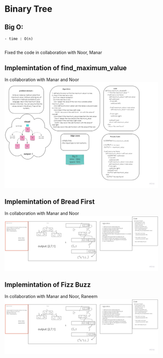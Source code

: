 # Binary Tree

## Big O:
    - time : O(n)

## 
  Fixed the code in collaboration with Noor, Manar

## Implemintation of find_maximum_value
 In collaboration with Manar and Noor
  ![whiteboard](../challenges/assets/tree.jpg)

## Implemintation of Bread First
  In collaboration with Manar and Noor
  ![whiteboard](../challenges/assets/breadth_first.jpg)

## Implemintation of Fizz Buzz 
 In collaboration with Manar and Noor, Raneem
 ![whiteboard](../challenges/assets/breadth_first.jpg)